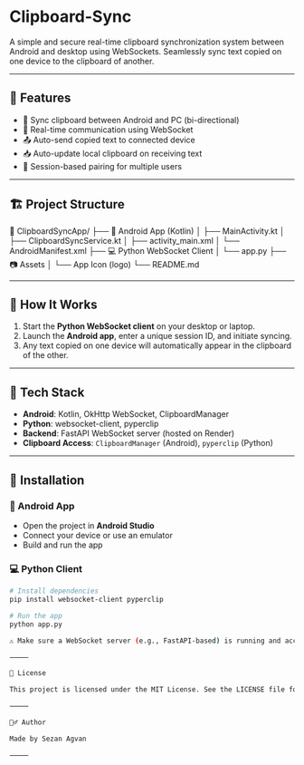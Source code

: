 # Clipboard-Sync
A simple and secure real-time clipboard synchronization system between Android and desktop using WebSockets. Seamlessly sync text copied on one device to the clipboard of another.

---

## 🔧 Features

- 📱 Sync clipboard between Android and PC (bi-directional)
- 🔗 Real-time communication using WebSocket
- 📤 Auto-send copied text to connected device
- 📥 Auto-update local clipboard on receiving text
- 💾 Session-based pairing for multiple users

---

## 🏗️ Project Structure

📂 ClipboardSyncApp/
├── 📱 Android App (Kotlin)
│   ├── MainActivity.kt
│   ├── ClipboardSyncService.kt
│   ├── activity_main.xml
│   └── AndroidManifest.xml
├── 💻 Python WebSocket Client
│   └── app.py
├── 📷 Assets
│   └── App Icon (logo)
└── README.md

---

## 🚀 How It Works

1. Start the **Python WebSocket client** on your desktop or laptop.
2. Launch the **Android app**, enter a unique session ID, and initiate syncing.
3. Any text copied on one device will automatically appear in the clipboard of the other.

---

## 🧪 Tech Stack

- **Android**: Kotlin, OkHttp WebSocket, ClipboardManager
- **Python**: websocket-client, pyperclip
- **Backend**: FastAPI WebSocket server (hosted on Render)
- **Clipboard Access**: `ClipboardManager` (Android), `pyperclip` (Python)

---

## 🔧 Installation

### 📱 Android App

- Open the project in **Android Studio**
- Connect your device or use an emulator
- Build and run the app

### 💻 Python Client

```bash
# Install dependencies
pip install websocket-client pyperclip

# Run the app
python app.py

⚠️ Make sure a WebSocket server (e.g., FastAPI-based) is running and accessible to both devices.

⸻

📝 License

This project is licensed under the MIT License. See the LICENSE file for more details.

⸻

🙋‍♂️ Author

Made by Sezan Agvan

⸻
